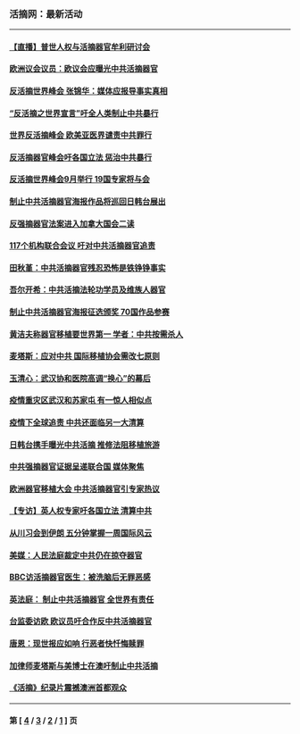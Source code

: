 ### 活摘网：最新活动
---
#### [【直播】普世人权与活摘器官牟利研讨会](../../pages/nf5883/n13425146.md?04230430) 
#### [欧洲议会议员：欧议会应曝光中共活摘器官](../../pages/nf5883/n13336571.md?04230430) 
#### [反活摘世界峰会 张锦华：媒体应报导事实真相](../../pages/nf5883/n13278502.md?04230430) 
#### [“反活摘之世界宣言”吁全人类制止中共暴行](../../pages/nf5883/n13259730.md?04230430) 
#### [世界反活摘峰会 欧美亚医界谴责中共罪行](../../pages/nf5883/n13253550.md?04230430) 
#### [反活摘器官峰会吁各国立法 惩治中共暴行](../../pages/nf5883/n13245052.md?04230430) 
#### [反活摘世界峰会9月举行 19国专家将与会](../../pages/nf5883/n13201492.md?04230430) 
#### [制止中共活摘器官海报作品将巡回日韩台展出](../../pages/nf5883/n13177791.md?04230430) 
#### [反强摘器官法案进入加拿大国会二读](../../pages/nf5883/n13033450.md?04230430) 
#### [117个机构联合会议 吁对中共活摘器官追责](../../pages/nf5883/n12775087.md?04230430) 
#### [田秋堇：中共活摘器官残忍恐怖是铁铮铮事实](../../pages/nf5883/n12702148.md?04230430) 
#### [吾尔开希：中共活摘法轮功学员及维族人器官](../../pages/nf5883/n12693197.md?04230430) 
#### [制止中共活摘器官海报征选颁奖 70国作品参赛](../../pages/nf5883/n12692050.md?04230430) 
#### [黄洁夫称器官移植要世界第一 学者：中共按需杀人](../../pages/nf5883/n12572329.md?04230430) 
#### [麦塔斯：应对中共 国际移植协会需改七原则](../../pages/nf5883/n12514711.md?04230430) 
#### [玉清心：武汉协和医院高调“换心”的幕后](../../pages/nf5883/n12298730.md?04230430) 
#### [疫情重灾区武汉和苏家屯 有一惊人相似点](../../pages/nf5883/n12150824.md?04230430) 
#### [疫情下全球追责 中共还面临另一大清算](../../pages/nf5883/n12070397.md?04230430) 
#### [日韩台携手曝光中共活摘 推修法阻移植旅游](../../pages/nf5883/n11712046.md?04230430) 
#### [中共强摘器官证据呈递联合国 媒体聚焦](../../pages/nf5883/n11546426.md?04230430) 
#### [欧洲器官移植大会 中共活摘器官引专家热议](../../pages/nf5883/n11539095.md?04230430) 
#### [【专访】英人权专家吁各国立法 清算中共](../../pages/nf5883/n11367315.md?04230430) 
#### [从川习会到伊朗 五分钟掌握一周国际风云](../../pages/nf5883/n11338520.md?04230430) 
#### [美媒：人民法庭裁定中共仍在掠夺器官](../../pages/nf5883/n11334897.md?04230430) 
#### [BBC访活摘器官医生：被洗脑后无罪恶感](../../pages/nf5883/n11335935.md?04230430) 
#### [英法庭： 制止中共活摘器官 全世界有责任](../../pages/nf5883/n11330691.md?04230430) 
#### [台监委访欧 欧议员吁合作反中共活摘器官](../../pages/nf5883/n11109190.md?04230430) 
#### [唐恩：现世报应如响 行恶者快忏悔赎罪](../../pages/nf5883/n11104016.md?04230430) 
#### [加律师麦塔斯与美博士在澳吁制止中共活摘](../../pages/nf5883/n10724764.md?04230430) 
#### [《活摘》纪录片震撼澳洲首都观众](../../pages/nf5883/n10722747.md?04230430) 

---
#### 第 [ [4](./4.md?04230430) / [3](./3.md?04230430) / [2](./2.md?04230430) / [1](./1.md?04230430) ] 页
